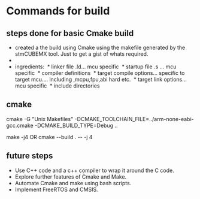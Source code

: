 # Commands for build

## steps done for basic Cmake build
* created a the build using Cmake using the makefile generated by the stmCUBEMX tool. Just to get a gist of whats required.
* 
* ingredients:
‌   * linker file .ld... mcu specific
‌   * startup file .s ... mcu specific
‌   * compiler definitions
‌   * target compile options... specific to target mcu.... including ,mcpu,fpu,abi hard  etc.
‌   * target link options... mcu specific
‌   * include directories

## cmake
cmake -G "Unix Makefiles" -DCMAKE_TOOLCHAIN_FILE=../arm-none-eabi-gcc.cmake -DCMAKE_BUILD_TYPE=Debug ..

make -j4 OR cmake --build . -- -j 4

## future steps

* Use C++ code and a c++ compiler to wrap it around the C code.
* Explore further features of Cmake and Make.
* Automate Cmake and make using bash scripts.
* Implement FreeRTOS and CMSIS.
